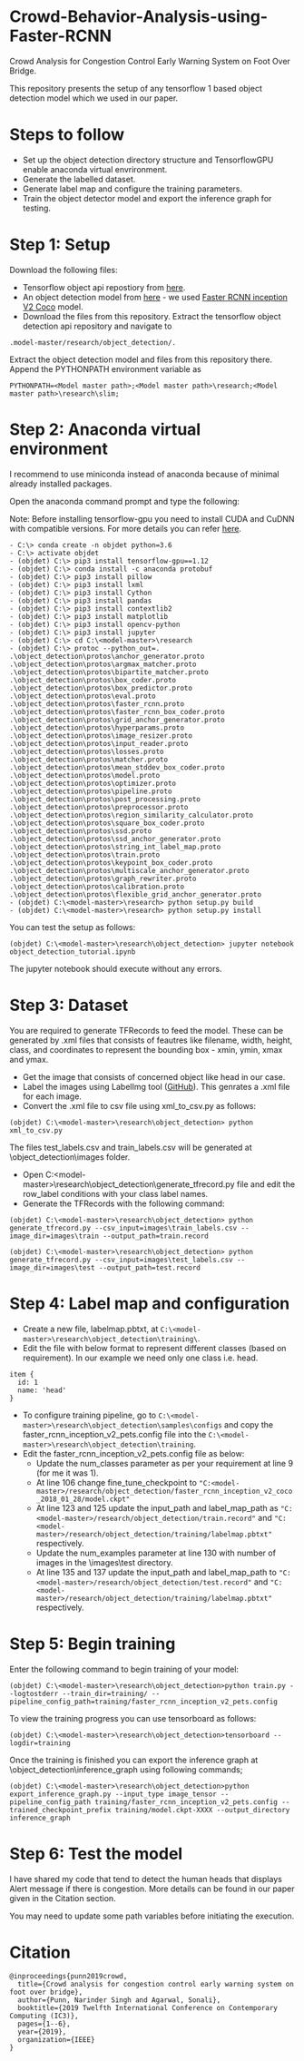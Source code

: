 # Crowd-Behavior-Analysis-using-Faster-RCNN
Crowd Analysis for Congestion Control Early Warning System on Foot Over Bridge.

This repository presents the setup of any tensorflow 1 based object detection model which we used in our paper.

# Steps to follow
- Set up the object detection directory structure and TensorflowGPU enable anaconda virtual envrironment.
- Generate the labelled dataset.
- Generate label map and configure the training parameters.
- Train the object detector model and export the inference graph for testing.

# Step 1: Setup
Download the following files:
- Tensorflow object api repostiory from [here](https://github.com/tensorflow/models/tree/r1.12.0).
- An object detection model from [here](https://github.com/tensorflow/models/blob/master/research/object_detection/g3doc/tf1_detection_zoo.md) - we used [Faster RCNN inception V2 Coco](http://download.tensorflow.org/models/object_detection/faster_rcnn_inception_v2_coco_2018_01_28.tar.gz) model.
- Download the files from this repository.
Extract the tensorflow object detection api repository and navigate to 
```
.model-master/research/object_detection/. 
```
Extract the object detection model and files from this repository there.
Append the PYTHONPATH environment variable as

```PYTHONPATH=<Model master path>;<Model master path>\research;<Model master path>\research\slim;```

# Step 2: Anaconda virtual environment
I recommend to use miniconda instead of anaconda because of minimal already installed packages.

Open the anaconda command prompt and type the following:

Note: Before installing tensorflow-gpu you need to install CUDA and CuDNN with compatible versions. For more details you can refer [here](https://punndeeplearningblog.com/development/tensorflow-cuda-cudnn-compatibility/).
```
- C:\> conda create -n objdet python=3.6
- C:\> activate objdet
- (objdet) C:\> pip3 install tensorflow-gpu==1.12
- (objdet) C:\> conda install -c anaconda protobuf
- (objdet) C:\> pip3 install pillow
- (objdet) C:\> pip3 install lxml
- (objdet) C:\> pip3 install Cython
- (objdet) C:\> pip3 install pandas
- (objdet) C:\> pip3 install contextlib2
- (objdet) C:\> pip3 install matplotlib
- (objdet) C:\> pip3 install opencv-python
- (objdet) C:\> pip3 install jupyter
- (objdet) C:\> cd C:\<model-master>\research
- (objdet) C:\> protoc --python_out=. .\object_detection\protos\anchor_generator.proto .\object_detection\protos\argmax_matcher.proto .\object_detection\protos\bipartite_matcher.proto .\object_detection\protos\box_coder.proto .\object_detection\protos\box_predictor.proto .\object_detection\protos\eval.proto .\object_detection\protos\faster_rcnn.proto .\object_detection\protos\faster_rcnn_box_coder.proto .\object_detection\protos\grid_anchor_generator.proto .\object_detection\protos\hyperparams.proto .\object_detection\protos\image_resizer.proto .\object_detection\protos\input_reader.proto .\object_detection\protos\losses.proto .\object_detection\protos\matcher.proto .\object_detection\protos\mean_stddev_box_coder.proto .\object_detection\protos\model.proto .\object_detection\protos\optimizer.proto .\object_detection\protos\pipeline.proto .\object_detection\protos\post_processing.proto .\object_detection\protos\preprocessor.proto .\object_detection\protos\region_similarity_calculator.proto .\object_detection\protos\square_box_coder.proto .\object_detection\protos\ssd.proto .\object_detection\protos\ssd_anchor_generator.proto .\object_detection\protos\string_int_label_map.proto .\object_detection\protos\train.proto .\object_detection\protos\keypoint_box_coder.proto .\object_detection\protos\multiscale_anchor_generator.proto .\object_detection\protos\graph_rewriter.proto .\object_detection\protos\calibration.proto .\object_detection\protos\flexible_grid_anchor_generator.proto
- (objdet) C:\<model-master>\research> python setup.py build
- (objdet) C:\<model-master>\research> python setup.py install
```
You can test the setup as follows:

``` (objdet) C:\<model-master>\research\object_detection> jupyter notebook object_detection_tutorial.ipynb ```

The jupyter notebook should execute without any errors.

# Step 3: Dataset
You are required to generate TFRecords to feed the model. These can be generated by .xml files that consists of feautres like filename, width, height, class, and coordinates to represent the bounding box - xmin, ymin, xmax and ymax.
- Get the image that consists of concerned object like head in our case.
- Label the images using LabelImg tool ([GitHub](https://github.com/tzutalin/labelImg)). This genrates a .xml file for each image.
- Convert the .xml file to csv file using xml_to_csv.py as follows:

``` (objdet) C:\<model-master>\research\object_detection> python xml_to_csv.py ```

The files test_labels.csv and train_labels.csv will be generated at \object_detection\images folder.
-  Open C:\<model-master>\research\object_detection\generate_tfrecord.py file and edit the row_label conditions with your class label names.
-  Generate the TFRecords with the following command:

``` (objdet) C:\<model-master>\research\object_detection> python generate_tfrecord.py --csv_input=images\train_labels.csv --image_dir=images\train --output_path=train.record ```

``` (objdet) C:\<model-master>\research\object_detection> python generate_tfrecord.py --csv_input=images\test_labels.csv --image_dir=images\test --output_path=test.record ```

# Step 4: Label map and configuration
- Create a new file, labelmap.pbtxt, at ```C:\<model-master>\research\object_detection\training\```.
- Edit the file with below format to represent different classes (based on requirement). In our example we need only one class i.e. head.

``` 
item {
  id: 1
  name: 'head'
}
```

- To configure training pipeline, go to ```C:\<model-master>\research\object_detection\samples\configs``` and copy the faster_rcnn_inception_v2_pets.config file into the ```C:\<model-master>\research\object_detection\training```.
- Edit the faster_rcnn_inception_v2_pets.config file as below:
  - Update the num_classes parameter as per your requirement at line 9 (for me it was 1).
  - At line 106 change fine_tune_checkpoint to ``` "C:<model-master>/research/object_detection/faster_rcnn_inception_v2_coco_2018_01_28/model.ckpt" ```
  - At line 123 and 125 update the input_path and label_map_path as ```"C:<model-master>/research/object_detection/train.record"``` and ```"C:<model-master>/research/object_detection/training/labelmap.pbtxt"``` respectively.
  - Update the num_examples parameter at line 130 with number of images in the \images\test directory.
  - At line 135 and 137 update the input_path and label_map_path to ```"C:<model-master>/research/object_detection/test.record"``` and ```"C:<model-master>/research/object_detection/training/labelmap.pbtxt"``` respectively.

# Step 5: Begin training
Enter the following command to begin training of your model:

```(objdet) C:\<model-master>\research\object_detection>python train.py --logtostderr --train_dir=training/ --pipeline_config_path=training/faster_rcnn_inception_v2_pets.config```

To view the training progress you can use tensorboard as follows:

```(objdet) C:\<model-master>\research\object_detection>tensorboard --logdir=training```

Once the training is finished you can export the inference graph at \object_detection\inference_graph using following commands;

```(objdet) C:\<model-master>\research\object_detection>python export_inference_graph.py --input_type image_tensor --pipeline_config_path training/faster_rcnn_inception_v2_pets.config --trained_checkpoint_prefix training/model.ckpt-XXXX --output_directory inference_graph```

# Step 6: Test the model
I have shared my code that tend to detect the human heads that displays Alert message if there is congestion. More details can be found in our paper given in the Citation section.

You may need to update some path variables before initiating the execution.

# Citation
```
@inproceedings{punn2019crowd,
  title={Crowd analysis for congestion control early warning system on foot over bridge},
  author={Punn, Narinder Singh and Agarwal, Sonali},
  booktitle={2019 Twelfth International Conference on Contemporary Computing (IC3)},
  pages={1--6},
  year={2019},
  organization={IEEE}
}

```
